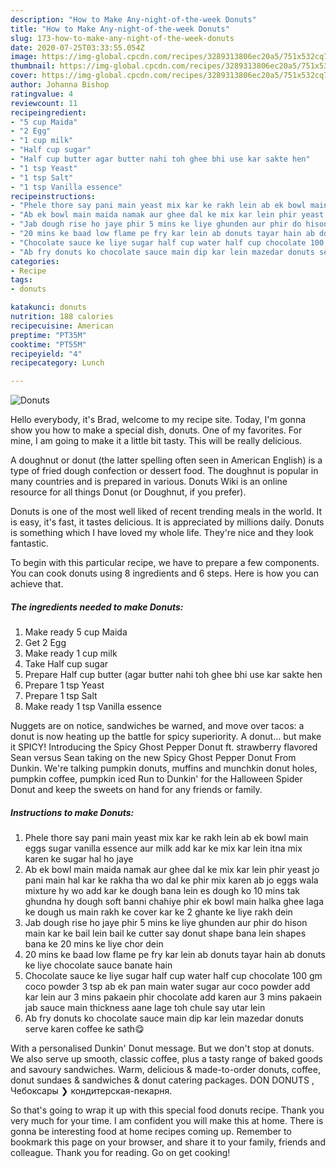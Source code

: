 ```yaml
---
description: "How to Make Any-night-of-the-week Donuts"
title: "How to Make Any-night-of-the-week Donuts"
slug: 173-how-to-make-any-night-of-the-week-donuts
date: 2020-07-25T03:33:55.054Z
image: https://img-global.cpcdn.com/recipes/3289313806ec20a5/751x532cq70/donuts-recipe-main-photo.jpg
thumbnail: https://img-global.cpcdn.com/recipes/3289313806ec20a5/751x532cq70/donuts-recipe-main-photo.jpg
cover: https://img-global.cpcdn.com/recipes/3289313806ec20a5/751x532cq70/donuts-recipe-main-photo.jpg
author: Johanna Bishop
ratingvalue: 4
reviewcount: 11
recipeingredient:
- "5 cup Maida"
- "2 Egg"
- "1 cup milk"
- "Half cup sugar"
- "Half cup butter agar butter nahi toh ghee bhi use kar sakte hen"
- "1 tsp Yeast"
- "1 tsp Salt"
- "1 tsp Vanilla essence"
recipeinstructions:
- "Phele thore say pani main yeast mix kar ke rakh lein ab ek bowl main eggs sugar vanilla essence aur milk add kar ke mix kar lein itna mix karen ke sugar hal ho jaye"
- "Ab ek bowl main maida namak aur ghee dal ke mix kar lein phir yeast jo pani main hal kar ke rakha tha wo dal ke phir mix karen ab jo eggs wala mixture hy wo add kar ke dough bana lein es dough ko 10 mins tak ghundna hy dough soft banni chahiye phir ek bowl main halka ghee laga ke dough us main rakh ke cover kar ke 2 ghante ke liye rakh dein"
- "Jab dough rise ho jaye phir 5 mins ke liye ghunden aur phir do hison main kar ke bail lein bail ke cutter say donut shape bana lein shapes bana ke 20 mins ke liye chor dein"
- "20 mins ke baad low flame pe fry kar lein ab donuts tayar hain ab donuts ke liye chocolate sauce banate hain"
- "Chocolate sauce ke liye sugar half cup water half cup chocolate 100 gm coco powder 3 tsp ab ek pan main water sugar aur coco powder add kar lein aur 3 mins pakaein phir chocolate add karen aur 3 mins pakaein jab sauce main thickness aane lage toh chule say utar lein"
- "Ab fry donuts ko chocolate sauce main dip kar lein mazedar donuts serve karen coffee ke sath😋"
categories:
- Recipe
tags:
- donuts

katakunci: donuts 
nutrition: 188 calories
recipecuisine: American
preptime: "PT35M"
cooktime: "PT55M"
recipeyield: "4"
recipecategory: Lunch

---
```



![Donuts](https://img-global.cpcdn.com/recipes/3289313806ec20a5/751x532cq70/donuts-recipe-main-photo.jpg)

Hello everybody, it's Brad, welcome to my recipe site. Today, I'm gonna show you how to make a special dish, donuts. One of my favorites. For mine, I am going to make it a little bit tasty. This will be really delicious.

A doughnut or donut (the latter spelling often seen in American English) is a type of fried dough confection or dessert food. The doughnut is popular in many countries and is prepared in various. Donuts Wiki is an online resource for all things Donut (or Doughnut, if you prefer).

Donuts is one of the most well liked of recent trending meals in the world. It is easy, it's fast, it tastes delicious. It is appreciated by millions daily. Donuts is something which I have loved my whole life. They're nice and they look fantastic.


To begin with this particular recipe, we have to prepare a few components. You can cook donuts using 8 ingredients and 6 steps. Here is how you can achieve that.

<!--inarticleads1-->

##### The ingredients needed to make Donuts:

1. Make ready 5 cup Maida
1. Get 2 Egg
1. Make ready 1 cup milk
1. Take Half cup sugar
1. Prepare Half cup butter (agar butter nahi toh ghee bhi use kar sakte hen
1. Prepare 1 tsp Yeast
1. Prepare 1 tsp Salt
1. Make ready 1 tsp Vanilla essence


Nuggets are on notice, sandwiches be warned, and move over tacos: a donut is now heating up the battle for spicy superiority. A donut… but make it SPICY! Introducing the Spicy Ghost Pepper Donut ft. strawberry flavored Sean versus Sean taking on the new Spicy Ghost Pepper Donut From Dunkin. We&#39;re talking pumpkin donuts, muffins and munchkin donut holes, pumpkin coffee, pumpkin iced Run to Dunkin&#39; for the Halloween Spider Donut and keep the sweets on hand for any friends or family. 

<!--inarticleads2-->

##### Instructions to make Donuts:

1. Phele thore say pani main yeast mix kar ke rakh lein ab ek bowl main eggs sugar vanilla essence aur milk add kar ke mix kar lein itna mix karen ke sugar hal ho jaye
1. Ab ek bowl main maida namak aur ghee dal ke mix kar lein phir yeast jo pani main hal kar ke rakha tha wo dal ke phir mix karen ab jo eggs wala mixture hy wo add kar ke dough bana lein es dough ko 10 mins tak ghundna hy dough soft banni chahiye phir ek bowl main halka ghee laga ke dough us main rakh ke cover kar ke 2 ghante ke liye rakh dein
1. Jab dough rise ho jaye phir 5 mins ke liye ghunden aur phir do hison main kar ke bail lein bail ke cutter say donut shape bana lein shapes bana ke 20 mins ke liye chor dein
1. 20 mins ke baad low flame pe fry kar lein ab donuts tayar hain ab donuts ke liye chocolate sauce banate hain
1. Chocolate sauce ke liye sugar half cup water half cup chocolate 100 gm coco powder 3 tsp ab ek pan main water sugar aur coco powder add kar lein aur 3 mins pakaein phir chocolate add karen aur 3 mins pakaein jab sauce main thickness aane lage toh chule say utar lein
1. Ab fry donuts ko chocolate sauce main dip kar lein mazedar donuts serve karen coffee ke sath😋


With a personalised Dunkin&#39; Donut message. But we don&#39;t stop at donuts. We also serve up smooth, classic coffee, plus a tasty range of baked goods and savoury sandwiches. Warm, delicious &amp; made-to-order donuts, coffee, donut sundaes &amp; sandwiches &amp; donut catering packages. DON DONUTS , Чебоксары ❯ кондитерская-пекарня. 

So that's going to wrap it up with this special food donuts recipe. Thank you very much for your time. I am confident you will make this at home. There is gonna be interesting food at home recipes coming up. Remember to bookmark this page on your browser, and share it to your family, friends and colleague. Thank you for reading. Go on get cooking!
